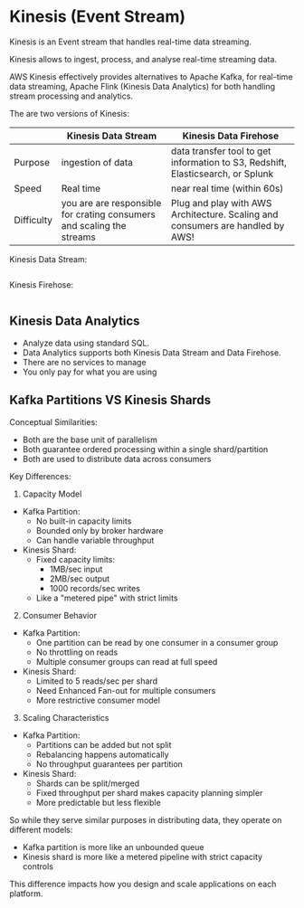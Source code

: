 # Kinesis (Event Stream)

Kinesis is an Event stream that handles real-time data streaming.

Kinesis allows to ingest, process, and analyse real-time streaming data.

AWS Kinesis effectively provides alternatives to Apache Kafka, for real-time data streaming, Apache Flink (Kinesis Data Analytics) for both handling stream processing and analytics.&#x20;



The are two versions of Kinesis:

|            | Kinesis Data Stream                                                   | Kinesis Data Firehose                                                           |
| ---------- | --------------------------------------------------------------------- | ------------------------------------------------------------------------------- |
| Purpose    | ingestion of data                                                     | data transfer tool to get information to S3, Redshift, Elasticsearch, or Splunk |
| Speed      | Real time                                                             | near real time (within 60s)                                                     |
| Difficulty | you are are responsible for crating consumers and scaling the streams | Plug and play with AWS Architecture. Scaling and consumers are handled by AWS!  |

Kinesis Data Stream:&#x20;

<figure><img src="https://documents.lucid.app/documents/53875b19-93a1-4800-81d1-8c84d6351a09/pages/mo..56Qw57hr?a=5970&#x26;x=79&#x26;y=-10&#x26;w=1767&#x26;h=1096&#x26;store=1&#x26;accept=image%2F*&#x26;auth=LCA%20a176c76df5d1240feaa550122bc826b7e81d6088e72e89e545d97aa5ddaae387-ts%3D1726396829" alt=""><figcaption></figcaption></figure>



Kinesis Firehose:

<figure><img src="https://documents.lucid.app/documents/53875b19-93a1-4800-81d1-8c84d6351a09/pages/~y..sptvYpEQ?a=6054&#x26;x=103&#x26;y=-10&#x26;w=1233&#x26;h=1079&#x26;store=1&#x26;accept=image%2F*&#x26;auth=LCA%203aca1f13ff10b47be25406ff77bb0c529ddc6c04812a7cb6e2f2a8799c700bd7-ts%3D1726396829" alt=""><figcaption></figcaption></figure>

## Kinesis Data Analytics

* Analyze data using standard SQL.
* Data Analytics supports both Kinesis Data Stream and Data Firehose.
* There are no services to manage&#x20;
* You only pay for what you are using



## Kafka Partitions VS Kinesis Shards

Conceptual Similarities:

* Both are the base unit of parallelism
* Both guarantee ordered processing within a single shard/partition
* Both are used to distribute data across consumers

Key Differences:

1. Capacity Model

* Kafka Partition:
  * No built-in capacity limits
  * Bounded only by broker hardware
  * Can handle variable throughput
* Kinesis Shard:
  * Fixed capacity limits:
    * 1MB/sec input
    * 2MB/sec output
    * 1000 records/sec writes
  * Like a "metered pipe" with strict limits

2. Consumer Behavior

* Kafka Partition:
  * One partition can be read by one consumer in a consumer group
  * No throttling on reads
  * Multiple consumer groups can read at full speed
* Kinesis Shard:
  * Limited to 5 reads/sec per shard
  * Need Enhanced Fan-out for multiple consumers
  * More restrictive consumer model

3. Scaling Characteristics

* Kafka Partition:
  * Partitions can be added but not split
  * Rebalancing happens automatically
  * No throughput guarantees per partition
* Kinesis Shard:
  * Shards can be split/merged
  * Fixed throughput per shard makes capacity planning simpler
  * More predictable but less flexible

So while they serve similar purposes in distributing data, they operate on different models:

* Kafka partition is more like an unbounded queue
* Kinesis shard is more like a metered pipeline with strict capacity controls

This difference impacts how you design and scale applications on each platform.


